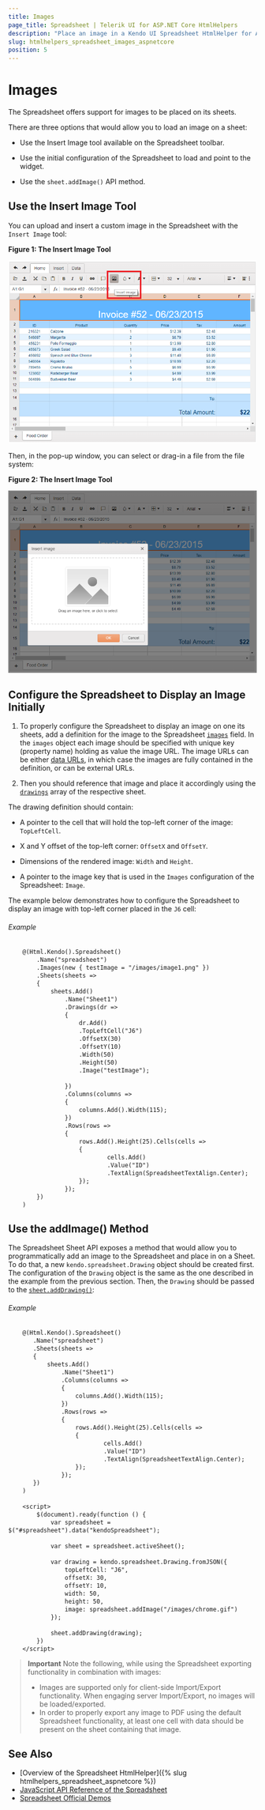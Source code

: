 ```yaml
---
title: Images
page_title: Spreadsheet | Telerik UI for ASP.NET Core HtmlHelpers
description: "Place an image in a Kendo UI Spreadsheet HtmlHelper for ASP.NET Core (MVC 6 or ASP.NET Core MVC)."
slug: htmlhelpers_spreadsheet_images_aspnetcore
position: 5
---
```


# Images

The Spreadsheet offers support for images to be placed on its sheets.

There are three options that would allow you to load an image on a sheet:

* Use the Insert Image tool available on the Spreadsheet toolbar.

* Use the initial configuration of the Spreadsheet to load and point to the widget.

* Use the `sheet.addImage()` API method.

## Use the Insert Image Tool

You can upload and insert a custom image in the Spreadsheet with the `Insert Image` tool:

**Figure 1: The Insert Image Tool**

![Spreadsheet Insert Image tool](images/spreadsheet-insert-image-tool.png)

Then, in the pop-up window, you can select or drag-in a file from the file system:

**Figure 2: The Insert Image Tool**

![Spreadsheet Insert Image pop-up](images/spreadsheet-insert-image-pop-up.png)

## Configure the Spreadsheet to Display an Image Initially

1. To properly configure the Spreadsheet to display an image on one its sheets, add a definition for the image to the Spreadsheet [`images`](https://docs.telerik.com/kendo-ui/api/javascript/ui/spreadsheet/configuration/images) field. In the `images` object each image should be specified with unique key (property name) holding as value the image URL. The image URLs can be either [data URLs](https://developer.mozilla.org/en-US/docs/Web/HTTP/Basics_of_HTTP/Data_URIs), in which case the images are fully contained in the definition, or can be external URLs.

1. Then you should reference that image and place it accordingly using the [`drawings`](https://docs.telerik.com/kendo-ui/api/javascript/ui/spreadsheet/configuration/sheets.drawings) array of the respective sheet. 

The drawing definition should contain:

* A pointer to the cell that will hold the top-left corner of the image: `TopLeftCell`.

* X and Y offset of the top-left corner: `OffsetX` and  `OffsetY`.

* Dimensions of the rendered image: `Width` and `Height`.

* A pointer to the image key that is used in the `Images` configuration of the Spreadsheet: `Image`.

The example below demonstrates how to configure the Spreadsheet to display an image with top-left corner placed in the `J6` cell:

###### Example

```
    @(Html.Kendo().Spreadsheet()
        .Name("spreadsheet")
        .Images(new { testImage = "/images/image1.png" })
        .Sheets(sheets =>
        {
            sheets.Add()
                .Name("Sheet1")
                .Drawings(dr =>
                {
                    dr.Add()
                    .TopLeftCell("J6")
                    .OffsetX(30)
                    .OffsetY(10)
                    .Width(50)
                    .Height(50)
                    .Image("testImage");

                })
                .Columns(columns =>
                {
                    columns.Add().Width(115);
                })
                .Rows(rows =>
                {
                    rows.Add().Height(25).Cells(cells =>
                    {
                            cells.Add()
                            .Value("ID")
                            .TextAlign(SpreadsheetTextAlign.Center);
                    });
                });
        })
    )
```

##  Use the addImage() Method

The Spreadsheet Sheet API exposes a method that would allow you to programmatically add an image to the Spreadsheet and place in on a Sheet. To do that, a new `kendo.spreadsheet.Drawing` object should be created first. The configuration of the `Drawing` object is the same as the one described in the example from the previous section. Then, the `Drawing` should be passed to the [`sheet.addDrawing()`](https://docs.telerik.com/kendo-ui/api/javascript/spreadsheet/sheet/methods/adddrawing):

###### Example

```
    @(Html.Kendo().Spreadsheet()
       .Name("spreadsheet")
       .Sheets(sheets =>
       {
           sheets.Add()
               .Name("Sheet1")
               .Columns(columns =>
               {
                   columns.Add().Width(115);
               })
               .Rows(rows =>
               {
                   rows.Add().Height(25).Cells(cells =>
                   {
                           cells.Add()
                           .Value("ID")
                           .TextAlign(SpreadsheetTextAlign.Center);
                   });
               });
       })
    )

    <script>
        $(document).ready(function () {
            var spreadsheet = $("#spreadsheet").data("kendoSpreadsheet");

            var sheet = spreadsheet.activeSheet();

            var drawing = kendo.spreadsheet.Drawing.fromJSON({
                topLeftCell: "J6",
                offsetX: 30,
                offsetY: 10,
                width: 50,
                height: 50,
                image: spreadsheet.addImage("/images/chrome.gif")
            });

            sheet.addDrawing(drawing);
        })
    </script>
```

> **Important**
>  Note the following, while using the Spreadsheet exporting functionality in combination with images:
> * Images are supported only for client-side Import/Export functionality. When engaging server Import/Export, no images will be loaded/exported.
> * In order to properly export any image to PDF using the default Spreadsheet functionality, at least one cell with data should be present on the sheet containing that image.

## See Also

* [Overview of the Spreadsheet HtmlHelper]({% slug htmlhelpers_spreadsheet_aspnetcore %})
* [JavaScript API Reference of the Spreadsheet](http://docs.telerik.com/kendo-ui/api/javascript/ui/spreadsheet)
* [Spreadsheet Official Demos](http://demos.telerik.com/aspnet-core/spreadsheet/index)
